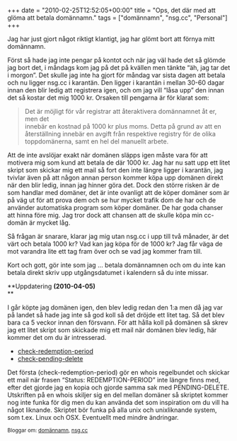 +++
date = "2010-02-25T12:52:05+00:00"
title = "Ops, det där med att glöma att betala domännamn."
tags = ["domännamn", "nsg.cc", "Personal"]
+++

Jag har just gjort något riktigt klantigt, jag har glömt bort att förnya mitt domännamn.

Först så hade jag inte pengar på kontot och när jag väl hade det så glömde jag bort det, i måndags kom jag på det på kvällen men tänkte &#8220;äh, jag tar det i morgon&#8221;. Det skulle jag inte ha gjort för måndag var sista dagen att betala och nu ligger nsg.cc i karantän. Den ligger i karantän i mellan 30-60 dagar innan den blir ledig att registrera igen, och om jag vill &#8220;låsa upp&#8221; den innan det så kostar det mig 1000 kr. Orsaken till pengarna är för klarat som:

> Det är möjligt för vår registrar att återaktivera domännamnet åt er, men det  
> innebär en kostnad på 1000 kr plus moms. Detta på grund av att en  
> återställning innebär en avgift från respektive registry för de olika  
> toppdomänerna, samt en hel del manuellt arbete.

Att de inte avslöjar exakt när domänen släpps igen måste vara för att motivera mig som kund att betala de där 1000 kr. Jag har nu satt upp ett litet skript som skickar mig ett mail så fort den inte längre ligger i karantän, jag tvivlar även på att någon annan person kommer köpa upp domänen direkt när den blir ledig, innan jag hinner göra det. Dock den större risken är de som handlar med domäner, det är inte ovanligt att de köper domäner som är på väg ut för att prova dem och se hur mycket trafik dom de har och de använder automatiska program som köper domäner. De har goda chanser att hinna före mig. Jag tror dock att chansen att de skulle köpa min cc-domän är mycket låg.

Så frågan är snarare, klarar jag mig utan nsg.cc i upp till två månader, är det värt och betala 1000 kr? Vad kan jag köpa för de 1000 kr? Jag får väga de mot varandra lite ett tag fram över och se vad jag kommer fram till.

Kort och gott, gör inte som jag &#8230; betala domännamnen och om du inte kan betala direkt skriv upp utgångsdatumet i kalendern så du inte missar.

**Uppdatering **(2010-04-05)**  
**

I går köpte jag domänen igen, den blev ledig redan den 1:a men då jag var på landet så hade jag inte så god koll så det dröjde ett litet tag. Så det blev bara ca 5 veckor innan den försvann. För att hålla koll på domänen så skrev jag ett litet skript som skickade mig ett mail när domänen blev ledig, här kommer det om du är intresserad.

*   [check-redemption-period][1]
*   [check-pending-delete][2]

Det första (check-redemption-period) gör en whois regelbundet och skickar ett mail när frasen &#8220;Status: REDEMPTION-PERIOD&#8221; inte längre finns med, efter det gjorde jag en kopia och gjorde samma sak med PENDING-DELETE. Utskriften på en whois skiljer sig en del mellan domäner så skriptet kommer nog inte funka för dig men du kan använda det som inspiration om du vill ha något liknande. Skriptet bör funka på alla unix och unixliknande system, som t.ex. Linux och OSX. Eventuellt med mindre ändringar.

<small> <p class='technorati-tags'>
  Bloggar om: <a class='technorati-link' href='http://bloggar.se/om/dom%C3%A4nnamn' rel='tag' target='_self'>domännamn</a>, <a class='technorati-link' href='http://bloggar.se/om/nsg.cc' rel='tag' target='_self'>nsg.cc</a>
</p></small>

 [1]: /images/2010/02/check-redemption-period
 [2]: /images/2010/02/check-pending-delete
